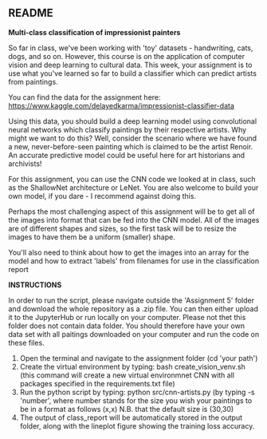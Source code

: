 ## README ##

__Multi-class classification of impressionist painters__


So far in class, we've been working with 'toy' datasets - handwriting, cats, dogs, and so on. However, this course is on the application of computer vision and deep learning to cultural data. This week, your assignment is to use what you've learned so far to build a classifier which can predict artists from paintings.



You can find the data for the assignment here: https://www.kaggle.com/delayedkarma/impressionist-classifier-data



Using this data, you should build a deep learning model using convolutional neural networks which classify paintings by their respective artists. Why might we want to do this? Well, consider the scenario where we have found a new, never-before-seen painting which is claimed to be the artist Renoir. An accurate predictive model could be useful here for art historians and archivists!



For this assignment, you can use the CNN code we looked at in class, such as the ShallowNet architecture or LeNet. You are also welcome to build your own model, if you dare - I recommend against doing this.



Perhaps the most challenging aspect of this assignment will be to get all of the images into format that can be fed into the CNN model. All of the images are of different shapes and sizes, so the first task will be to resize the images to have them be a uniform (smaller) shape.



You'll also need to think about how to get the images into an array for the model and how to extract 'labels' from filenames for use in the classification report

__INSTRUCTIONS__

In order to run the script, please navigate outside the 'Assignment 5' folder and download the whole repository as a .zip file. You can then either upload it to the JupyterHub or run locally on your computer. 
Please not thet this folder does not contain data folder. You should therefore have your own data set with all paitings downloaded on your computer and run the code on these files. 

1. Open the terminal and navigate to the assignment folder (cd 'your path')
2. Create the virtual environment by typing: bash create_vision_venv.sh (this command will create a new virtual environmnet CNN with all packages specified in the requirements.txt file)
3. Run the python script by typing: python src/cnn-artists.py (by typing -s 'number', where number stands for the size you wish your paintings to be in a format as follows (x,x) N.B. that the default size is (30,30)
4. The output of class_report will be automatically stored in the output folder, along with the lineplot figure showing the training loss accuracy.

